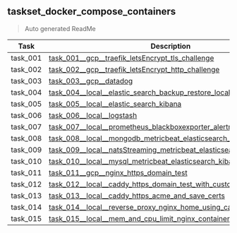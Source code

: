 ## taskset_docker_compose_containers

> Auto generated ReadMe

| Task     | Description                                                                                                                                                                      |
|----------|----------------------------------------------------------------------------------------------------------------------------------------------------------------------------------|
| task_001 | [task_001__gcp__traefik_letsEncrypt_tls_challenge](taskset_docker_compose_containers/task_001__gcp__traefik_letsEncrypt_tls_challenge)                                           |
| task_002 | [task_002__gcp__traefik_letsEncrypt_http_challenge](taskset_docker_compose_containers/task_002__gcp__traefik_letsEncrypt_http_challenge)                                         |
| task_003 | [task_003__gcp__datadog](taskset_docker_compose_containers/task_003__gcp__datadog)                                                                                               |
| task_004 | [task_004__local__elastic_search_backup_restore_local_with_sample_data](taskset_docker_compose_containers/task_004__local__elastic_search_backup_restore_local_with_sample_data) |
| task_005 | [task_005__local__elastic_search_kibana](taskset_docker_compose_containers/task_005__local__elastic_search_kibana)                                                               |
| task_006 | [task_006__local__logstash](taskset_docker_compose_containers/task_006__local__logstash)                                                                                         |
| task_007 | [task_007__local__prometheus_blackboxexporter_alertmanager](taskset_docker_compose_containers/task_007__local__prometheus_blackboxexporter_alertmanager)                         |
| task_008 | [task_008__local__mongodb_metricbeat_elasticsearch_kibana](taskset_docker_compose_containers/task_008__local__mongodb_metricbeat_elasticsearch_kibana)                           |
| task_009 | [task_009__local__natsStreaming_metricbeat_elasticsearch_kibana](taskset_docker_compose_containers/task_009__local__natsStreaming_metricbeat_elasticsearch_kibana)               |
| task_010 | [task_010__local__mysql_metricbeat_elasticsearch_kibana](taskset_docker_compose_containers/task_010__local__mysql_metricbeat_elasticsearch_kibana)                               |
| task_011 | [task_011__gcp__nginx_https_domain_test](taskset_docker_compose_containers/task_011__gcp__nginx_https_domain_test)                                                               |
| task_012 | [task_012__local__caddy_https_domain_test_with_custom_certs](taskset_docker_compose_containers/task_012__local__caddy_https_domain_test_with_custom_certs)                       |
| task_013 | [task_013__local__caddy_https_acme_and_save_certs](taskset_docker_compose_containers/task_013__local__caddy_https_acme_and_save_certs)                                           |
| task_014 | [task_014__local__reverse_proxy_nginx_home_using_caddy](taskset_docker_compose_containers/task_014__local__reverse_proxy_nginx_home_using_caddy)                                 |
| task_015 | [task_015__local__mem_and_cpu_limit_nginx_container](taskset_docker_compose_containers/task_015__local__mem_and_cpu_limit_nginx_container)                                       |

